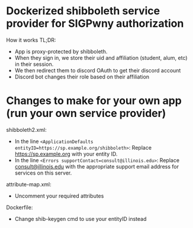 # Dockerized shibboleth service provider for SIGPwny authorization

How it works TL;DR:
- App is proxy-protected by shibboleth. 
- When they sign in, we store their uid and affiliation (student, alum, etc) in their session.
- We then redirect them to discord OAuth to get their discord account
- Discord bot changes their role based on their affiliation




# Changes to make for your own app (run your own service provider)
shibboleth2.xml:
- In the line `<ApplicationDefaults entityID=https://sp.example.org/shibboleth>`: Replace https://sp.example.org with your entity ID.
- In the line `<Errors supportContact=consult@illinois.edu>`:
Replace consult@illinois.edu with the appropriate support email address for services on this server.

attribute-map.xml:
- Uncomment your required attributes

Dockerfile:
- Change shib-keygen cmd to use your entityID instead
